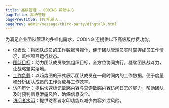 ```yaml
---
title: 高级管理 - CODING 帮助中心
pageTitle: 高级管理
pagePrevTitle: 钉钉机器人
pagePrev: admin/message/third-party/dingtalk.html
---
```


为满足企业团队管理的多样化需求，CODING 还提供以下高级版付费功能。

*   [仪表盘](/docs/pro/dashboard.html)：将团队成员的工作数据可视化，便于团队管理员实时掌握成员工作情况，监控项目运行状态。
*   [团队目标](/docs/pro/okr.html)：助力团队成员聚焦组织目标，全方位协同执行，凝聚团队战斗力，让战略坚实落地。
*   [工作负载](/docs/pro/efficacy-measure.html)：以趋势图的形式展示团队成员在一段时间内的工作数据，便于度量和分析团队成员的工作负载与工作效率。
*   [访问审计](/docs/pro/access-audit.html)：提供快速标记敏感内容与查询敏感内容访问日志的能力，帮助团队及时预判信息泄露风险，确保信息安全。
*   [访问者水印](/docs/pro/security.html)：提供访客者水印功能以减少内容外泄风险。
